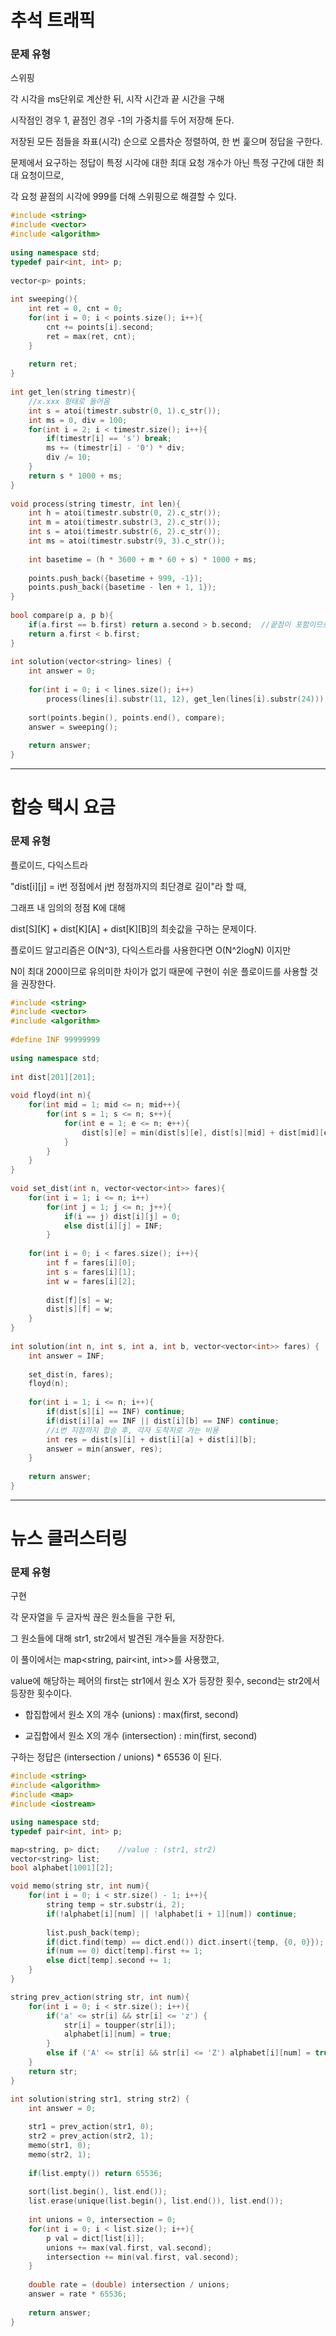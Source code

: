 # 추석 트래픽

### 문제 유형
스위핑

각 시각을 ms단위로 계산한 뒤, 시작 시간과 끝 시간을 구해

시작점인 경우 1, 끝점인 경우 -1의 가중치를 두어 저장해 둔다.

저장된 모든 점들을 좌표(시각) 순으로 오름차순 정렬하여, 한 번 훑으며 정답을 구한다.

문제에서 요구하는 정답이 특정 시각에 대한 최대 요청 개수가 아닌 특정 구간에 대한 최대 요청이므로,

각 요청 끝점의 시각에 999를 더해 스위핑으로 해결할 수 있다.

```c++
#include <string>
#include <vector>
#include <algorithm>
 
using namespace std;
typedef pair<int, int> p;
 
vector<p> points;
 
int sweeping(){
    int ret = 0, cnt = 0;
    for(int i = 0; i < points.size(); i++){
        cnt += points[i].second;
        ret = max(ret, cnt);
    }
    
    return ret;
}
 
int get_len(string timestr){
    //x.xxx 형태로 들어옴
    int s = atoi(timestr.substr(0, 1).c_str());
    int ms = 0, div = 100;
    for(int i = 2; i < timestr.size(); i++){
        if(timestr[i] == 's') break;
        ms += (timestr[i] - '0') * div;
        div /= 10;
    }
    return s * 1000 + ms;
}
 
void process(string timestr, int len){
    int h = atoi(timestr.substr(0, 2).c_str());
    int m = atoi(timestr.substr(3, 2).c_str());
    int s = atoi(timestr.substr(6, 2).c_str());
    int ms = atoi(timestr.substr(9, 3).c_str());
    
    int basetime = (h * 3600 + m * 60 + s) * 1000 + ms;
 
    points.push_back({basetime + 999, -1});
    points.push_back({basetime - len + 1, 1});
}
 
bool compare(p a, p b){
    if(a.first == b.first) return a.second > b.second;  //끝점이 포함이므로
    return a.first < b.first;
}
 
int solution(vector<string> lines) {
    int answer = 0;
    
    for(int i = 0; i < lines.size(); i++)
        process(lines[i].substr(11, 12), get_len(lines[i].substr(24)));
    
    sort(points.begin(), points.end(), compare);
    answer = sweeping();
    
    return answer;
}

```

***
# 합승 택시 요금

### 문제 유형
플로이드, 다익스트라

"dist[i][j] = i번 정점에서 j번 정점까지의 최단경로 길이"라 할 때,

그래프 내 임의의 정점 K에 대해

dist[S][K] + dist[K][A] + dist[K][B]의 최솟값을 구하는 문제이다.

플로이드 알고리즘은 O(N^3), 다익스트라를 사용한다면 O(N^2logN) 이지만

N이 최대 200이므로 유의미한 차이가 없기 때문에 구현이 쉬운 플로이드를 사용할 것을 권장한다.

```c++
#include <string>
#include <vector>
#include <algorithm>
 
#define INF 99999999
 
using namespace std;
 
int dist[201][201];
 
void floyd(int n){
    for(int mid = 1; mid <= n; mid++){
        for(int s = 1; s <= n; s++){
            for(int e = 1; e <= n; e++){
                dist[s][e] = min(dist[s][e], dist[s][mid] + dist[mid][e]);
            }
        }
    }
}
 
void set_dist(int n, vector<vector<int>> fares){
    for(int i = 1; i <= n; i++)
        for(int j = 1; j <= n; j++){
            if(i == j) dist[i][j] = 0;
            else dist[i][j] = INF;
        }
    
    for(int i = 0; i < fares.size(); i++){
        int f = fares[i][0];
        int s = fares[i][1];
        int w = fares[i][2];
        
        dist[f][s] = w;
        dist[s][f] = w;
    }
}
 
int solution(int n, int s, int a, int b, vector<vector<int>> fares) {
    int answer = INF;
    
    set_dist(n, fares);
    floyd(n);
    
    for(int i = 1; i <= n; i++){
        if(dist[s][i] == INF) continue;
        if(dist[i][a] == INF || dist[i][b] == INF) continue;
        //i번 지점까지 합승 후, 각자 도착지로 가는 비용
        int res = dist[s][i] + dist[i][a] + dist[i][b];
        answer = min(answer, res);
    }
    
    return answer;
}
```
***
# 뉴스 클러스터링

### 문제 유형
구현

각 문자열을 두 글자씩 끊은 원소들을 구한 뒤,

그 원소들에 대해 str1, str2에서 발견된 개수들을 저장한다.

이 풀이에서는 map<string, pair<int, int>>를 사용했고,

value에 해당하는 페어의 first는 str1에서 원소 X가 등장한 횟수, second는 str2에서 등장한 횟수이다.

* 합집합에서 원소 X의 개수 (unions) : max(first, second)

* 교집합에서 원소 X의 개수 (intersection) : min(first, second)


구하는 정답은 (intersection / unions) * 65536 이 된다.

```c++
#include <string>
#include <algorithm>
#include <map>
#include <iostream>

using namespace std;
typedef pair<int, int> p;

map<string, p> dict;    //value : (str1, str2)
vector<string> list;
bool alphabet[1001][2];

void memo(string str, int num){
    for(int i = 0; i < str.size() - 1; i++){
        string temp = str.substr(i, 2);
        if(!alphabet[i][num] || !alphabet[i + 1][num]) continue;
        
        list.push_back(temp);
        if(dict.find(temp) == dict.end()) dict.insert({temp, {0, 0}});
        if(num == 0) dict[temp].first += 1;
        else dict[temp].second += 1;
    }
}

string prev_action(string str, int num){
    for(int i = 0; i < str.size(); i++){
        if('a' <= str[i] && str[i] <= 'z') {
            str[i] = toupper(str[i]);
            alphabet[i][num] = true;
        }
        else if ('A' <= str[i] && str[i] <= 'Z') alphabet[i][num] = true;
    }
    return str;
}

int solution(string str1, string str2) {
    int answer = 0;
    
    str1 = prev_action(str1, 0);
    str2 = prev_action(str2, 1);
    memo(str1, 0);
    memo(str2, 1);
    
    if(list.empty()) return 65536;
    
    sort(list.begin(), list.end());
    list.erase(unique(list.begin(), list.end()), list.end());
    
    int unions = 0, intersection = 0;
    for(int i = 0; i < list.size(); i++){
        p val = dict[list[i]];
        unions += max(val.first, val.second);
        intersection += min(val.first, val.second);
    }
    
    double rate = (double) intersection / unions;
    answer = rate * 65536;
    
    return answer;
}
```

